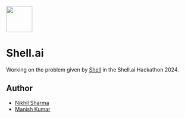 <img src="https://banner2.cleanpng.com/20180920/ylt/kisspng-royal-dutch-shell-logo-shell-oil-company-managemen-shell-logo-png-transparent-svg-vector-freebie-5ba3a5ef076b39.7957207015374515030304.jpg" height=70>

# Shell.ai

Working on the problem given by [Shell](https://www.shell.in/) in the Shell.ai Hackathon 2024.

## Author

- [Nikhil Sharma](https://github.com/NikhilSharma2707)
- [Manish Kumar](https://github.com/its-manishks)